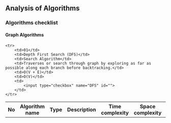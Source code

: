 <h2>
    Analysis of Algorithms
</h2>

<h3>Algorithms checklist</h3>

<h4>Graph Algorithms</h4>
<table>
    <tr>
        <th>No</th>
        <th>Algorithm name</th>
        <th>Type</th>
        <th>Description</th>
        <th>Time complexity</th>
        <th>Space complexity</th>
        <th>Status</th>
    </tr>

    <tr>
        <td>01</td>
        <td>Depth First Search (DFS)</td>
        <td>Search Algorithm</td>
        <td>Traverses or search through graph by exploring as far as possible along each branch before backtracking.</td>
        <td>O(V + E)</td>
        <td>O(V)</td>
        <td>
            <input type="checkbox" name="DFS" id="">
        </td>
    </tr>

</table>